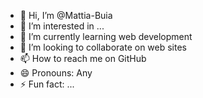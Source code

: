 - 👋 Hi, I’m @Mattia-Buia
- 👀 I’m interested in ...
- 🌱 I’m currently learning web development
- 💞️ I’m looking to collaborate on web sites
- 📫 How to reach me on GitHub
- 😄 Pronouns: Any
- ⚡ Fun fact: ...

<!---
Mattia-Buia/Mattia-Buia is a ✨ special ✨ repository because its `README.md` (this file) appears on your GitHub profile.
You can click the Preview link to take a look at your changes.
--->
